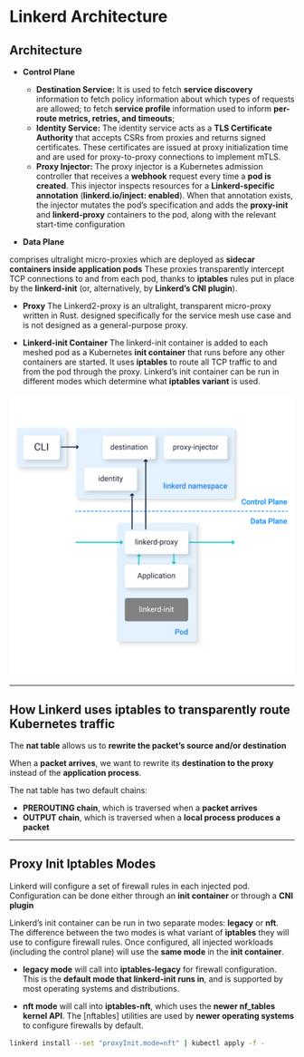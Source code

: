 # Linkerd Architecture

## Architecture

* **Control Plane**

  * **Destination Service:**
    It is used to fetch **service discovery** information to fetch policy information about which types of requests are allowed; to fetch **service profile** information used to inform **per-route metrics, retries, and timeouts**; 
  * **Identity Service:**
    The identity service acts as a **TLS Certificate Authority** that accepts CSRs from proxies and returns signed certificates. These certificates are issued at proxy initialization time and are used for proxy-to-proxy connections to implement mTLS.
  * **Proxy Injector:**
    The proxy injector is a Kubernetes admission controller that receives a **webhook** request every time a **pod is created**. This injector inspects resources for a **Linkerd-specific annotation** (**linkerd.io/inject: enabled**). When that annotation exists, the injector mutates the pod’s specification and adds the **proxy-init** and **linkerd-proxy** containers to the pod, along with the relevant start-time configuration

* **Data Plane**

comprises ultralight micro-proxies which are deployed as **sidecar containers inside application pods**
These proxies transparently intercept TCP connections to and from each pod, thanks to **iptables** rules put in place by the **linkerd-init** (or, alternatively, by **Linkerd’s CNI plugin**).

   * **Proxy**
The Linkerd2-proxy is an ultralight, transparent micro-proxy written in Rust.
designed specifically for the service mesh use case and is not designed as a general-purpose proxy.

   * **Linkerd-init Container**
The linkerd-init container is added to each meshed pod as a Kubernetes **init container** that runs before any other containers are started. It uses **iptables** to route all TCP traffic to and from the pod through the proxy. Linkerd’s init container can be run in different modes which determine what **iptables variant** is used.


![mtls](./images/control-plane.png)

---------------------------------------------------------------------------------------------------

## How Linkerd uses iptables to transparently route Kubernetes traffic

The **nat table** allows us to **rewrite the packet’s source and/or destination**

When a **packet arrives**, we want to rewrite its **destination to the proxy** instead of the **application process**.

The nat table has two default chains:

* **PREROUTING chain**, which is traversed when a **packet arrives**
* **OUTPUT chain**, which is traversed when a **local process produces a packet**


---------------------------------------------------------------------------------------------------

## Proxy Init Iptables Modes

Linkerd will configure a set of firewall rules in each injected pod. 
Configuration can be done either through an **init container** or through a **CNI plugin**

Linkerd’s init container can be run in two separate modes: **legacy** or **nft**. 
The difference between the two modes is what variant of **iptables** they will use to configure firewall rules.
Once configured, all injected workloads (including the control plane) will use the **same mode** in the **init container**.


* **legacy mode** will call into **iptables-legacy** for firewall configuration. 
    This is the **default mode that linkerd-init runs in**, and is supported by most operating systems and distributions.

* **nft mode** will call into **iptables-nft**, which uses the **newer nf_tables kernel API**.
    The [nftables] utilities are used by **newer operating systems** to configure firewalls by default.

```bash
linkerd install --set "proxyInit.mode=nft" | kubectl apply -f -
```

